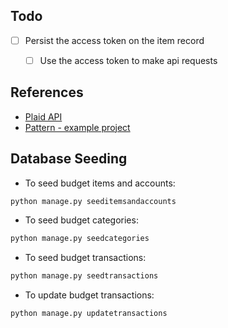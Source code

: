## Todo

- [ ] Persist the access token on the item record
    - [ ] Use the access token to make api requests


## References

- [Plaid API](https://plaid.com/docs/api/)
- [Pattern - example project](https://github.com/plaid/pattern)


## Database Seeding

- To seed budget items and accounts:
```bash
python manage.py seeditemsandaccounts
```

- To seed budget categories:
```bash
python manage.py seedcategories
```

- To seed budget transactions:
```bash
python manage.py seedtransactions
```

- To update budget transactions:
```bash
python manage.py updatetransactions
```
